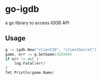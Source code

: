 # go-igdb

a go library to access IGDB API

## Usage

```go
g := igdb.New("clientID", "clientSecret")
game, err := g.GetGame(325594)
if err != nil {
    log.Fatal(err)
}
fmt.Println(game.Name)
```
